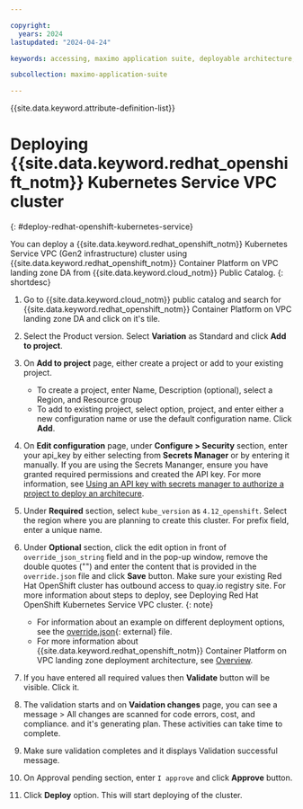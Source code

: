 ```yaml
---

copyright:
  years: 2024
lastupdated: "2024-04-24"

keywords: accessing, maximo application suite, deployable architecture, suite administrator

subcollection: maximo-application-suite

---
```



{{site.data.keyword.attribute-definition-list}}

# Deploying {{site.data.keyword.redhat_openshift_notm}} Kubernetes Service VPC cluster
{: #deploy-redhat-openshift-kubernetes-service}

You can deploy a {{site.data.keyword.redhat_openshift_notm}} Kubernetes Service VPC (Gen2 infrastructure) cluster using {{site.data.keyword.redhat_openshift_notm}} Container Platform on VPC landing zone DA from {{site.data.keyword.cloud_notm}} Public Catalog.
{: shortdesc}

1. Go to {{site.data.keyword.cloud_notm}} public catalog and search for {{site.data.keyword.redhat_openshift_notm}} Container Platform on VPC landing zone DA and click on it's tile.
1. Select the Product version. Select **Variation** as Standard and click **Add to project**.
1. On **Add to project** page, either create a project or add to your existing project.
   - To create a project, enter Name, Description (optional), select a Region, and Resource group
   - To add to existing project, select option, project, and enter either a new configuration name or use the default configuration name. Click **Add**.
1. On **Edit configuration** page, under **Configure > Security** section, enter your api_key by either selecting from **Secrets Manager** or by entering it manually.
    If you are using the Secrets Mananger, ensure you have granted required permissions and created the API key. For more information, see [Using an API key with secrets manager to authorize a project to deploy an architecure](/docs/secure-enterprise?topic=secure-enterprise-authorize-project).
1. Under **Required** section, select `kube_version` as `4.12_openshift`. Select the region where you are planning to create this cluster. For prefix field, enter a unique name.
1. Under **Optional** section, click the edit option in front of `override_json_string` field and in the pop-up window, remove the double quotes ("") and enter the content that is provided in the `override.json` file and click **Save** button.
   Make sure your existing Red Hat OpenShift cluster has outbound access to quay.io registry site. For more information about steps to deploy, see Deploying Red Hat OpenShift Kubernetes Service VPC cluster.
   {: note}

    - For information about an example on different deployment options, see the [override.json](https://github.com/terraform-ibm-modules/terraform-ibm-landing-zone/blob/main/examples/override-example/override.json){: external} file.
    - For more information about {{site.data.keyword.redhat_openshift_notm}} Container Platform on VPC landing zone deployment architecture, see [Overview](https://cloud.ibm.com/docs/secure-infrastructure-vpc?topic=secure-infrastructure-vpc-overview).
1. If you have entered all required values then **Validate** button will be visible. Click it.
1. The validation starts and on **Vaidation changes** page, you can see a message > All changes are scanned for code errors, cost, and compliance. and it's generating plan. These activities can take time to complete.
1. Make sure validation completes and it displays Validation successful message.
1. On Approval pending section, enter `I approve` and click **Approve** button.
1. Click **Deploy** option. This will start deploying of the cluster.
